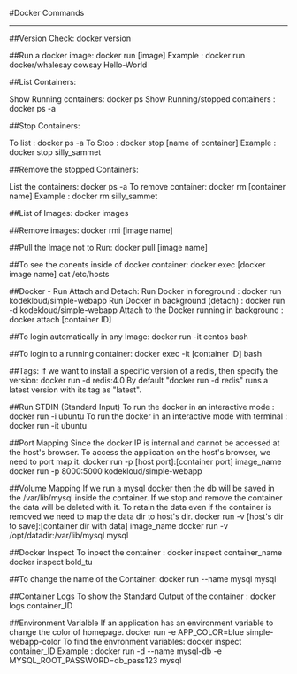 #Docker Commands

--------------------------
##Version Check:
docker version

##Run a docker image:
docker run [image]
Example : docker run docker/whalesay cowsay Hello-World

##List Containers:

Show Running containers: docker ps
Show Running/stopped containers : docker ps -a

##Stop Containers:

To list : docker ps -a
To Stop : docker stop [name of container]
Example : docker stop silly_sammet

##Remove the stopped Containers:

List the containers: docker ps -a
To remove container: docker rm [container name]
Example : docker rm silly_sammet

##List of Images:
docker images

##Remove images:
docker rmi [image name]

##Pull the Image not to Run:
docker pull [image name]

##To see the conents inside of docker container:
docker exec [docker image name] cat /etc/hosts

##Docker - Run Attach and Detach:
Run Docker in foreground : docker run kodekloud/simple-webapp
Run Docker in background (detach) : docker run -d kodekloud/simple-webapp
Attach to the Docker running in background : docker attach [container ID]

##To login automatically in any Image:
docker run -it centos bash

##To login to a running container:
docker exec -it [container ID] bash

##Tags:
If we want to install a specific version of a redis, then specify the version:
docker run -d redis:4.0
By default "docker run -d redis" runs a latest version with its tag as "latest".

##Run STDIN (Standard Input)
To run the docker in an interactive mode :
docker run -i ubuntu
To run the docker in an interactive mode with terminal :
docker run -it ubuntu

##Port Mapping
Since the docker IP is internal and cannot be accessed at the host's browser.
To access the application on the host's browser, we need to port map it.
docker run -p [host port]:[container port] image_name
docker run -p 8000:5000 kodekloud/simple-webapp

##Volume Mapping
If we run a mysql docker then the db will be saved in the /var/lib/mysql inside the container.
If we stop and remove the container the data will be deleted with it.
To retain the data even if the container is removed we need to map the data dir to host's dir.
docker run -v [host's dir to save]:[container dir with data] image_name
docker run -v /opt/datadir:/var/lib/mysql mysql

##Docker Inspect
To inpect the container :
docker inspect container_name
docker inspect bold_tu

##To change the name of the Container:
docker run --name mysql mysql

##Container Logs
To show the Standard Output of the container :
docker logs container_ID

##Environment Varialble
If an application has an environment variable to change the color of homepage.
docker run -e APP_COLOR=blue simple-webapp-color
To find the envronment variables:
docker inspect container_ID
Example : docker run -d --name mysql-db -e MYSQL_ROOT_PASSWORD=db_pass123 mysql
